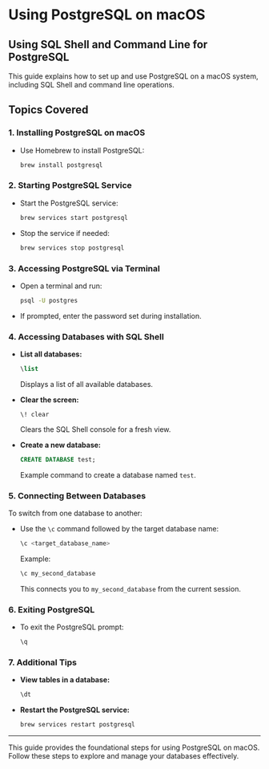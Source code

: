 # Using PostgreSQL on macOS

## Using SQL Shell and Command Line for PostgreSQL

This guide explains how to set up and use PostgreSQL on a macOS system, including SQL Shell and command line operations.

## Topics Covered

### 1. **Installing PostgreSQL on macOS**
- Use Homebrew to install PostgreSQL:
  ```bash
  brew install postgresql
  ```

### 2. **Starting PostgreSQL Service**
- Start the PostgreSQL service:
  ```bash
  brew services start postgresql
  ```
- Stop the service if needed:
  ```bash
  brew services stop postgresql
  ```

### 3. **Accessing PostgreSQL via Terminal**
- Open a terminal and run:
  ```bash
  psql -U postgres
  ```
- If prompted, enter the password set during installation.

### 4. **Accessing Databases with SQL Shell**
- **List all databases:**
  ```sql
  \list
  ```
  Displays a list of all available databases.

- **Clear the screen:**
  ```
  \! clear
  ```
  Clears the SQL Shell console for a fresh view.

- **Create a new database:**
  ```sql
  CREATE DATABASE test;
  ```
  Example command to create a database named `test`.

### 5. **Connecting Between Databases**
To switch from one database to another:
- Use the `\c` command followed by the target database name:
  ```sql
  \c <target_database_name>
  ```
  Example:
  ```sql
  \c my_second_database
  ```
  This connects you to `my_second_database` from the current session.

### 6. **Exiting PostgreSQL**
- To exit the PostgreSQL prompt:
  ```sql
  \q
  ```

### 7. **Additional Tips**
- **View tables in a database:**
  ```sql
  \dt
  ```
- **Restart the PostgreSQL service:**
  ```bash
  brew services restart postgresql
  ```

---

This guide provides the foundational steps for using PostgreSQL on macOS. Follow these steps to explore and manage your databases effectively.

